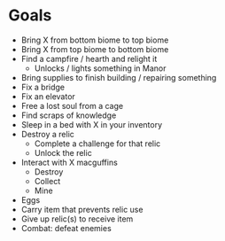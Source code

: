 # Goals

* Bring X from bottom biome to top biome
* Bring X from top biome to bottom biome
* Find a campfire / hearth and relight it
	* Unlocks / lights something in Manor
* Bring supplies to finish building / repairing something
* Fix a bridge
* Fix an elevator
* Free a lost soul from a cage
* Find scraps of knowledge
* Sleep in a bed with X in your inventory
* Destroy a relic
	* Complete a challenge for that relic
	* Unlock the relic
* Interact with X macguffins
	* Destroy
	* Collect
	* Mine
* Eggs
* Carry item that prevents relic use
* Give up relic(s) to receive item
* Combat: defeat enemies
